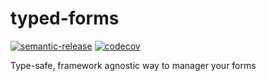 # typed-forms

[![semantic-release](https://img.shields.io/badge/%20%20%F0%9F%93%A6%F0%9F%9A%80-semantic--release-e10079.svg)](https://github.com/semantic-release/semantic-release)
[![codecov](https://codecov.io/gh/faergeek/typed-forms/branch/master/graph/badge.svg?token=OYMG9TJLJ5)](https://codecov.io/gh/faergeek/typed-forms)

Type-safe, framework agnostic way to manager your forms
